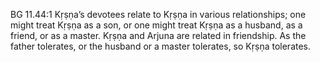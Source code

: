 BG 11.44:1	Kṛṣṇa’s devotees relate to Kṛṣṇa in various relationships; one might treat Kṛṣṇa as a son, or one might treat Kṛṣṇa as a husband, as a friend, or as a master. Kṛṣṇa and Arjuna are related in friendship. As the father tolerates, or the husband or a master tolerates, so Kṛṣṇa tolerates.